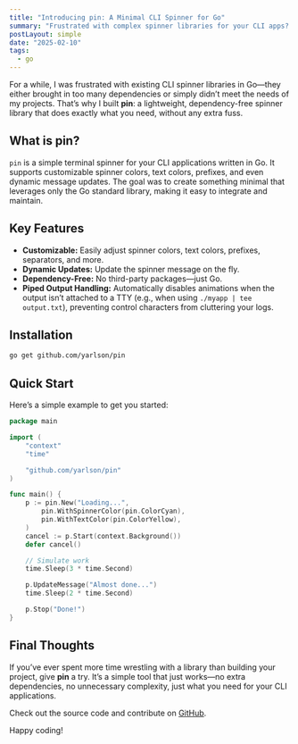 ```yaml
---
title: "Introducing pin: A Minimal CLI Spinner for Go"
summary: "Frustrated with complex spinner libraries for your CLI apps? Meet pin—a lightweight, customizable, and dependency-free spinner built with only Go's standard library, designed to keep your terminal outputs clean and efficient."
postLayout: simple
date: "2025-02-10"
tags:
  - go
---
```


For a while, I was frustrated with existing CLI spinner libraries in Go—they either brought in too many dependencies or simply didn’t meet the needs of my projects. That’s why I built **pin**: a lightweight, dependency-free spinner library that does exactly what you need, without any extra fuss.

## What is pin?

`pin` is a simple terminal spinner for your CLI applications written in Go. It supports customizable spinner colors, text colors, prefixes, and even dynamic message updates. The goal was to create something minimal that leverages only the Go standard library, making it easy to integrate and maintain.

## Key Features

- **Customizable:** Easily adjust spinner colors, text colors, prefixes, separators, and more.
- **Dynamic Updates:** Update the spinner message on the fly.
- **Dependency-Free:** No third-party packages—just Go.
- **Piped Output Handling:** Automatically disables animations when the output isn’t attached to a TTY (e.g., when using `./myapp | tee output.txt`), preventing control characters from cluttering your logs.

## Installation

```bash
go get github.com/yarlson/pin
```

## Quick Start

Here’s a simple example to get you started:

```go
package main

import (
    "context"
    "time"

    "github.com/yarlson/pin"
)

func main() {
    p := pin.New("Loading...",
        pin.WithSpinnerColor(pin.ColorCyan),
        pin.WithTextColor(pin.ColorYellow),
    )
    cancel := p.Start(context.Background())
    defer cancel()

    // Simulate work
    time.Sleep(3 * time.Second)

    p.UpdateMessage("Almost done...")
    time.Sleep(2 * time.Second)

    p.Stop("Done!")
}
```

## Final Thoughts

If you’ve ever spent more time wrestling with a library than building your project, give **pin** a try. It’s a simple tool that just works—no extra dependencies, no unnecessary complexity, just what you need for your CLI applications.

Check out the source code and contribute on [GitHub](https://github.com/yarlson/pin).

Happy coding!
